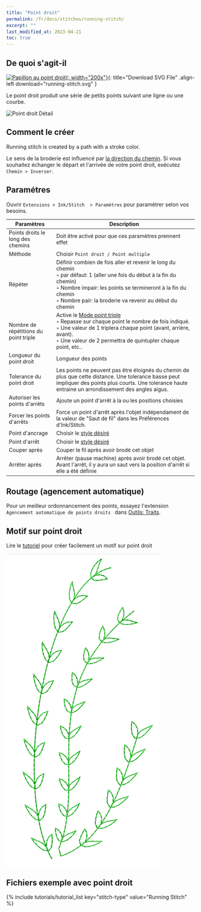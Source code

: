 ```yaml
---
title: "Point droit"
permalink: /fr/docs/stitches/running-stitch/
excerpt: ""
last_modified_at: 2023-04-21
toc: true
---
```

## De quoi s'agit-il

[![Papillon au point droit](/assets/images/docs/running-stitch.jpg){: width="200x"}](/assets/images/docs/running-stitch.svg){: title="Download SVG File" .align-left download="running-stitch.svg" }

Le point droit produit une série de petits points suivant une ligne ou une courbe.

![Point droit Détail](/assets/images/docs/running-stitch-detail.jpg)

## Comment le créer

Running stitch is created by a path with a stroke color.

Le sens de la broderie est influencé par [la direction du chemin](/fr/docs/customize/#activation-de-la-direction-des-chemins). Si vous souhaitez échanger le départ et l'arrivée de votre point droit, exécutez `Chemin > Inverser`.

## Paramétres

Ouvrir `Extensions > Ink/Stitch  > Paramètres` pour paramétrer selon vos besoins.

Paramètres|Description
---|---
Points droits le long des chemins |Doit être activé pour que ces paramètres prennent effet
Méthode                           |Choisir `Point droit / Point multiple`
Répéter                           |Définir combien de fois aller et revenir le long du chemin<br />◦ par défaut: 1 (aller une fois du début à la fin du chemin)<br />◦ Nombre impair: les points se termineront à la fin du chemin<br />◦ Nombre pair: la broderie va revenir au début du chemin
Nombre de répétitions du point triple |Active le [Mode point triple](/fr/docs/stitches/bean-stitch/)<br />◦ Repasse sur chaque point le nombre de fois indiqué.<br />◦ Une valeur de 1 triplera chaque point (avant, arrière, avant).<br />◦ Une valeur de 2 permettra de quintupler chaque point, etc..<br />
Longueur du point droit           |Longueur des points 
Tolerance du point droit          |Les points ne peuvent pas être éloignés du chemin de plus que cette distance. Une tolerance basse peut impliquer des points plus courts. Une tolerance haute entraine un arrondissement des angles aigus.
Autoriser les points d'arrêts     |Ajoute un point d'arrêt à la ou les positions choisies
Forcer les points d'arrêts        |Force un point d'arrêt après l'objet indépendament de la valeur de "Saut de fil" dans les Préférences d'Ink/Stitch.
Point d'ancrage                  |Choisir le  [style désiré](/fr/docs/stitches/lock-stitches/)
Point d'arrêt                    |Choisir le  [style désiré](/fr/docs/stitches/lock-stitches/)
Couper après                      |Couper le fil après avoir brodé cet objet
Arrêter après                     |Arrêter (pause machine) après avoir brodé cet objet. Avant l'arrêt, il y aura un saut vers la position d'arrêt si elle a été définie


## Routage (agencement automatique)

Pour un meilleur ordonnancement des points, essayez l'extension `Agencement automatique de points droits ` dans  [Outils: Traits](/fr/docs/stroke-tools/).

## Motif sur point droit

Lire le [tutoriel](/fr/tutorials/patterned-unning-stitch/) pour créer facilement un motif sur point droit

![patterned running stitch](/assets/images/tutorials/pattern-along-path/copy-paste.png)

## Fichiers exemple avec point droit
{% include tutorials/tutorial_list key="stitch-type" value="Running Stitch" %}
